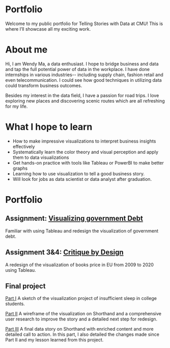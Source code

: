 # Portfolio
Welcome to my public portfolio for Telling Stories with Data at CMU! This is where I’ll showcase all my exciting work.
# About me
Hi, I am Wendy Ma, a data enthusiast. I hope to bridge business and data and tap the full potential power of data in the workplace. I have done internships in various industries-- including supply chain, fashion retail and even telecommunication. I could see how good techniques in utilizing data could transform business outcomes. 

Besides my interest in the data field, I have a passion for road trips. I love exploring new places and discovering scenic routes which are all refreshing for my life.
# What I hope to learn

- How to make impressive visualizations to interpret business insights effectively
- Systematically learn the color theory and visual perception and apply them to data visualizations
- Get hands-on practice with tools like Tableau or PowerBI to make better graphs
- Learning how to use visualization to tell a good business story.
- Will look for jobs as data scientist or data analyst after graduation.
  
  
# Portfolio

## Assignment: [Visualizing government Debt](government-debt/visualizing-government-debt.md)
Familiar with using Tableau and redesign the visualization of government debt.

## Assignment 3&4: [Critique by Design](books-price/critique-by-design.md)
A redesign of the visualization of books price in EU from 2009 to 2020 using Tableau.

## Final project
[Part I](part1/final_project_WendyMa.md)
A sketch of the visualization project of insufficient sleep in college students. 

[Part II](part2/final_project2_WendyMa.md)
A wireframe of the visualization on Shorthand and a comprehensive user research to improve the story and a detailed next step for redesign.

[Part III](part3/final_project3_WendyMa.md)
A final data story on Shorthand with enriched content and more detailed call to action. In this part, I also detailed the changes made since Part II and my lesson learned from this project.



